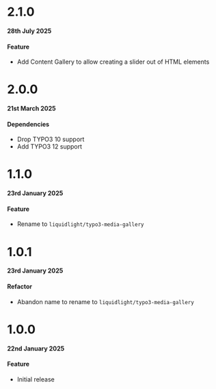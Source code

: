 # 2.1.0

**28th July 2025**

#### Feature

- Add Content Gallery to allow creating a slider out of HTML elements

# 2.0.0

**21st March 2025**

#### Dependencies

- Drop TYPO3 10 support
- Add TYPO3 12 support

# 1.1.0

**23rd January 2025**

#### Feature

- Rename to `liquidlight/typo3-media-gallery`

# 1.0.1

**23rd January 2025**

#### Refactor

- Abandon name to rename to `liquidlight/typo3-media-gallery`

# 1.0.0

**22nd January 2025**

#### Feature

- Initial release
